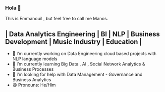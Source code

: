 ### Hola 👋
 This is Emmanouil , but feel free to call me Manos.

 
 ## | Data Analytics Engineering | BI | NLP | Business Development | Music Industry | Education |

 - 🔭 I’m currently working on Data Engineering cloud based projects with NLP language models
 - 🌱 I’m currently learning Big Data , AI , Social Network Analytics & Business Processes 
 - 🤔 I’m looking for help with Data Management - Governance and Business Analytics
 - 😄 Pronouns: He/Him


<!--
**ManosCoffee/ManosCoffee** is a ✨ _special_ ✨ repository because its `README.md` (this file) appears on your GitHub profile.

Here are some ideas to get you started:

- 🔭 I’m currently working on ...
- 🌱 I’m currently learning ...
- 👯 I’m looking to collaborate on ...
- 🤔 I’m looking for help with ...
- 💬 Ask me about ...
- 📫 How to reach me: ...
- 😄 Pronouns: ...
- ⚡ Fun fact: ...
-->
